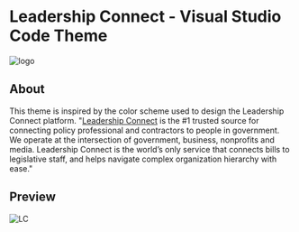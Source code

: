# Leadership Connect - Visual Studio Code Theme

![logo](https://github.com/mmichaud3/leadership-connect/assets/51766819/7da3de5a-66bc-4a14-8046-4605e66269f1)


## About

This theme is inspired by the color scheme used to design the Leadership Connect platform.
"[Leadership Connect](https://www.leadershipconnect.io/) is the #1 trusted source for connecting policy professional and contractors to people in government. We operate at the intersection of government, business, nonprofits and media. Leadership Connect is the world’s only service that connects bills to legislative staff, and helps navigate complex organization hierarchy with ease."

## Preview

![LC ](https://github.com/mmichaud3/leadership-connect/assets/51766819/166dba58-f321-49f8-8d40-f7fddf2b3363)

